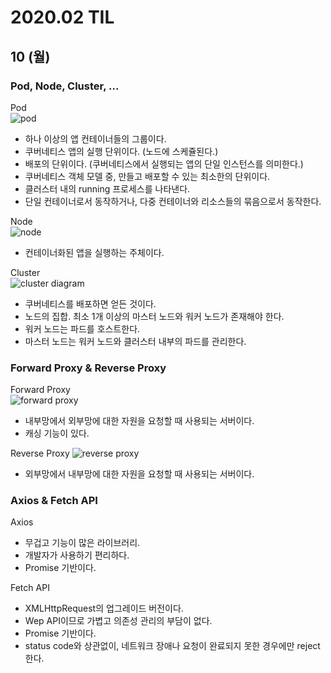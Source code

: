 # 2020.02 TIL

## 10 (월)
### Pod, Node, Cluster, ...
Pod  
![pod](https://d33wubrfki0l68.cloudfront.net/fe03f68d8ede9815184852ca2a4fd30325e5d15a/98064/docs/tutorials/kubernetes-basics/public/images/module_03_pods.svg)
- 하나 이상의 앱 컨테이너들의 그룹이다.
- 쿠버네티스 앱의 실행 단위이다. (노드에 스케쥴된다.)
- 배포의 단위이다. (쿠버네티스에서 실행되는 앱의 단일 인스턴스를 의미한다.)
- 쿠버네티스 객체 모델 중, 만들고 배포할 수 있는 최소한의 단위이다.
- 클러스터 내의 running 프로세스를 나타낸다.
- 단일 컨테이너로서 동작하거나, 다중 컨테이너와 리소스들의 묶음으로서 동작한다.

Node  
![node](https://d33wubrfki0l68.cloudfront.net/5cb72d407cbe2755e581b6de757e0d81760d5b86/a9df9/docs/tutorials/kubernetes-basics/public/images/module_03_nodes.svg)
- 컨테이너화된 앱을 실행하는 주체이다.

Cluster  
![cluster diagram](https://d33wubrfki0l68.cloudfront.net/152c845f25df8e69dd24dd7b0836a289747e258a/4a1d2/docs/tutorials/kubernetes-basics/public/images/module_02_first_app.svg)
- 쿠버네티스를 배포하면 얻든 것이다.
- 노드의 집합. 최소 1개 이상의 마스터 노드와 워커 노드가 존재해야 한다.
- 워커 노드는 파드를 호스트한다.
- 마스터 노드는 워커 노드와 클러스터 내부의 파드를 관리한다.


### Forward Proxy & Reverse Proxy
Forward Proxy  
![forward proxy](https://www.lesstif.com/download/attachments/21430345/image2014-7-16%200%3A54%3A40.png?version=1&modificationDate=1405440454000&api=v2)
- 내부망에서 외부망에 대한 자원을 요청할 때 사용되는 서버이다.
- 캐싱 기능이 있다.

Reverse Proxy
![reverse proxy](https://www.lesstif.com/download/attachments/21430345/image2014-7-16%200%3A58%3A45.png?version=1&modificationDate=1405440454000&api=v2)
- 외부망에서 내부망에 대한 자원을 요청할 때 사용되는 서버이다.


### Axios & Fetch API
Axios
- 무겁고 기능이 많은 라이브러리.
- 개발자가 사용하기 편리하다.
- Promise 기반이다.

Fetch API
- XMLHttpRequest의 업그레이드 버전이다.
- Wep API이므로 가볍고 의존성 관리의 부담이 없다.
- Promise 기반이다.
- status code와 상관없이, 네트워크 장애나 요청이 완료되지 못한 경우에만 reject한다.
